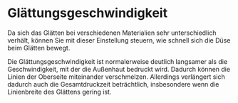 Glättungsgeschwindigkeit
====
Da sich das Glätten bei verschiedenen Materialien sehr unterschiedlich verhält, können Sie mit dieser Einstellung steuern, wie schnell sich die Düse beim Glätten bewegt.

Die Glättungsgeschwindigkeit ist normalerweise deutlich langsamer als die Geschwindigkeit, mit der die Außenhaut bedruckt wird. Dadurch können die Linien der Oberseite miteinander verschmelzen. Allerdings verlängert sich dadurch auch die Gesamtdruckzeit beträchtlich, insbesondere wenn die Linienbreite des Glättens gering ist.